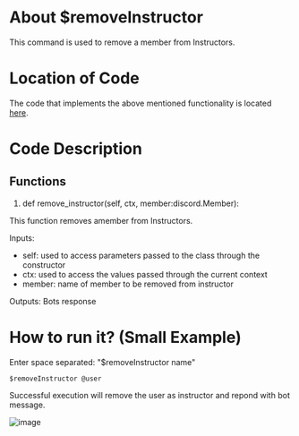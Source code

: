 # About $removeInstructor
This command is used to remove a member from Instructors.

# Location of Code
The code that implements the above mentioned functionality is located [here](../../cogs/instructor.py).

# Code Description
## Functions

1. def remove_instructor(self, ctx, member:discord.Member):

This function removes amember from Instructors.

Inputs:

- self: used to access parameters passed to the class through the constructor
- ctx: used to access the values passed through the current context
- member: name of member to be removed from instructor         

Outputs: Bots response

# How to run it? (Small Example)
Enter space separated: "$removeInstructor name"
```
$removeInstructor @user
```
Successful execution will remove the user as instructor and repond with bot message.

![image](https://user-images.githubusercontent.com/19858170/144727096-27c385e4-6e88-40ff-a084-354220f9632b.png)

